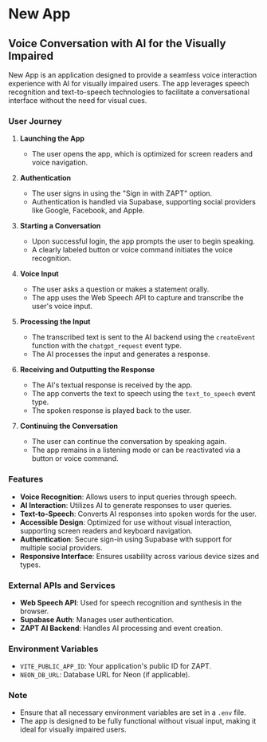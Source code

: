 # New App

## Voice Conversation with AI for the Visually Impaired

New App is an application designed to provide a seamless voice interaction experience with AI for visually impaired users. The app leverages speech recognition and text-to-speech technologies to facilitate a conversational interface without the need for visual cues.

### User Journey

1. **Launching the App**
   - The user opens the app, which is optimized for screen readers and voice navigation.

2. **Authentication**
   - The user signs in using the "Sign in with ZAPT" option.
   - Authentication is handled via Supabase, supporting social providers like Google, Facebook, and Apple.

3. **Starting a Conversation**
   - Upon successful login, the app prompts the user to begin speaking.
   - A clearly labeled button or voice command initiates the voice recognition.

4. **Voice Input**
   - The user asks a question or makes a statement orally.
   - The app uses the Web Speech API to capture and transcribe the user's voice input.

5. **Processing the Input**
   - The transcribed text is sent to the AI backend using the `createEvent` function with the `chatgpt_request` event type.
   - The AI processes the input and generates a response.

6. **Receiving and Outputting the Response**
   - The AI's textual response is received by the app.
   - The app converts the text to speech using the `text_to_speech` event type.
   - The spoken response is played back to the user.

7. **Continuing the Conversation**
   - The user can continue the conversation by speaking again.
   - The app remains in a listening mode or can be reactivated via a button or voice command.

### Features

- **Voice Recognition**: Allows users to input queries through speech.
- **AI Interaction**: Utilizes AI to generate responses to user queries.
- **Text-to-Speech**: Converts AI responses into spoken words for the user.
- **Accessible Design**: Optimized for use without visual interaction, supporting screen readers and keyboard navigation.
- **Authentication**: Secure sign-in using Supabase with support for multiple social providers.
- **Responsive Interface**: Ensures usability across various device sizes and types.

### External APIs and Services

- **Web Speech API**: Used for speech recognition and synthesis in the browser.
- **Supabase Auth**: Manages user authentication.
- **ZAPT AI Backend**: Handles AI processing and event creation.

### Environment Variables

- `VITE_PUBLIC_APP_ID`: Your application's public ID for ZAPT.
- `NEON_DB_URL`: Database URL for Neon (if applicable).

### Note

- Ensure that all necessary environment variables are set in a `.env` file.
- The app is designed to be fully functional without visual input, making it ideal for visually impaired users.
